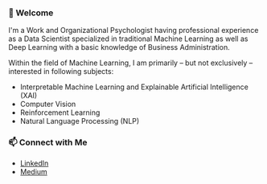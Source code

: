 ### 👋 Welcome

I'm a Work and Organizational Psychologist having professional experience as a Data Scientist specialized in traditional Machine Learning as well as Deep Learning with a basic knowledge of Business Administration.

Within the field of Machine Learning, I am primarily – but not exclusively – interested in following subjects:
* Interpretable Machine Learning and Explainable Artificial Intelligence (XAI)
* Computer Vision
* Reinforcement Learning
* Natural Language Processing (NLP)

### 📫 Connect with Me
* [LinkedIn](https://www.linkedin.com/in/d-kleine)
* [Medium](https://dkleine.medium.com/)
